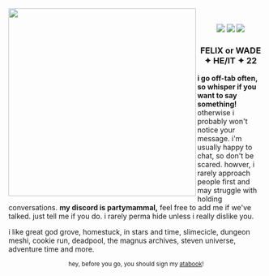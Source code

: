 <img src="https://file.garden/Z3y8p4kSxSo_bbsX/Ok%20maybe.png" align="left" style="width: 370px;">
<br>
<p align="center">
<img src="https://64.media.tumblr.com/293e73d2691c6639ca5445b6d4c7f08a/8c49db604b0f3002-bb/s100x200/23dd62ea4afc62e3a47b5017e8416c721d1b40e3.png"> <img src="https://file.garden/Z3y8p4kSxSo_bbsX/silly%20online.png">
<img src="https://file.garden/Z3y8p4kSxSo_bbsX/not%20immune.png"</p>
<h3 align="center">FELIX or WADE ✦ HE/IT ✦ 22</h3>
  
<p><b>i go off-tab often, so whisper if you want to say something!</b> otherwise i probably won't notice your message. i'm usually happy to chat, so don't be scared. howver, i rarely approach people first 
and may struggle with holding conversations. <b>my discord is partymammal,</b> feel free to add me if we've talked. just tell me if you do. i rarely perma hide unless i really dislike you.</p>

<p>i like great god grove, homestuck, in stars and time, slimecicle, dungeon meshi, cookie run, deadpool, the magnus archives, steven universe, adventure time and more.</p>

<p align="center"><sub>hey, before you go, you should sign my <a href="https://inspekta.atabook.org/">atabook</a>!</sub></p>
